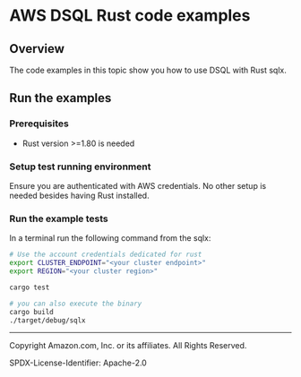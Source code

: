 # AWS DSQL Rust code examples

## Overview

The code examples in this topic show you how to use DSQL with Rust sqlx.

## Run the examples

### Prerequisites

* Rust version >=1.80 is needed

### Setup test running environment 

Ensure you are authenticated with AWS credentials. No other setup is needed besides having Rust installed.

### Run the example tests

In a terminal run the following command from the sqlx:
```sh
# Use the account credentials dedicated for rust
export CLUSTER_ENDPOINT="<your cluster endpoint>"
export REGION="<your cluster region>"

cargo test

# you can also execute the binary
cargo build
./target/debug/sqlx
```

---

Copyright Amazon.com, Inc. or its affiliates. All Rights Reserved. 

SPDX-License-Identifier: Apache-2.0